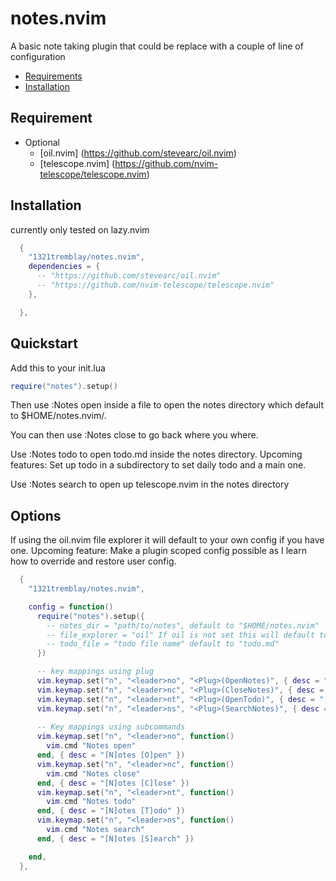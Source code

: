 # notes.nvim

A basic note taking plugin that could be replace with a couple of line of configuration

<!-- TOC -->

- [Requirements](#requirements)
- [Installation](#installation)

<!-- TOC -->

## Requirement

- Optional
  - [oil.nvim] (https://github.com/stevearc/oil.nvim)
  - [telescope.nvim] (https://github.com/nvim-telescope/telescope.nvim)

## Installation

currently only tested on lazy.nvim

```lua
  {
    "1321tremblay/notes.nvim",
    dependencies = {
      -- "https://github.com/stevearc/oil.nvim"
      -- "https://github.com/nvim-telescope/telescope.nvim"
    },

  },

```

## Quickstart

Add this to your init.lua

```lua
require("notes").setup()
```

Then use :Notes open inside a file to open the notes directory which default to $HOME/notes.nvim/.

You can then use :Notes close to go back where you where.

Use :Notes todo to open todo.md inside the notes directory.
Upcoming features: Set up todo in a subdirectory to set daily todo and a main one.

Use :Notes search to open up telescope.nvim in the notes directory

## Options

If using the oil.nvim file explorer it will default to your own config if you have one.
Upcoming feature: Make a plugin scoped config possible as I learn how to override and restore user config.

```lua
  {
    "1321tremblay/notes.nvim",

    config = function()
      require("notes").setup({
        -- notes_dir = "path/to/notes", default to "$HOME/notes.nvim" 
        -- file_explorer = "oil" If oil is not set this will default to netrw.
        -- todo_file = "todo file name" default to "todo.md"
      })

      -- key mappings using plug
      vim.keymap.set("n", "<leader>no", "<Plug>(OpenNotes)", { desc = "[N]otes [O]pen" })
      vim.keymap.set("n", "<leader>nc", "<Plug>(CloseNotes)", { desc = "[N]otes [C]lose" })
      vim.keymap.set("n", "<leader>nt", "<Plug>(OpenTodo)", { desc = "[N]otes [T]odo" })
      vim.keymap.set("n", "<leader>ns", "<Plug>(SearchNotes)", { desc = "[N]otes [S]earch" })
      
      -- Key mappings using subcommands
      vim.keymap.set("n", "<leader>no", function()
        vim.cmd "Notes open"
      end, { desc = "[N]otes [O]pen" })
      vim.keymap.set("n", "<leader>nc", function()
        vim.cmd "Notes close"
      end, { desc = "[N]otes [C]lose" })
      vim.keymap.set("n", "<leader>nt", function()
        vim.cmd "Notes todo"
      end, { desc = "[N]otes [T]odo" })
      vim.keymap.set("n", "<leader>ns", function()
        vim.cmd "Notes search"
      end, { desc = "[N]otes [S]earch" })

    end,
  },

```


